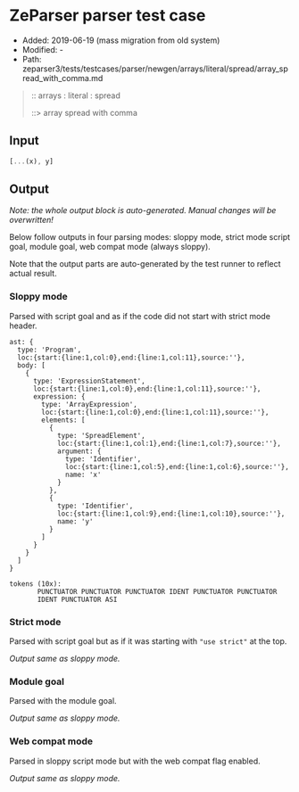 # ZeParser parser test case

- Added: 2019-06-19 (mass migration from old system)
- Modified: -
- Path: zeparser3/tests/testcases/parser/newgen/arrays/literal/spread/array_spread_with_comma.md

> :: arrays : literal : spread
>
> ::> array spread with comma

## Input

`````js
[...(x), y]
`````

## Output

_Note: the whole output block is auto-generated. Manual changes will be overwritten!_

Below follow outputs in four parsing modes: sloppy mode, strict mode script goal, module goal, web compat mode (always sloppy).

Note that the output parts are auto-generated by the test runner to reflect actual result.

### Sloppy mode

Parsed with script goal and as if the code did not start with strict mode header.

`````
ast: {
  type: 'Program',
  loc:{start:{line:1,col:0},end:{line:1,col:11},source:''},
  body: [
    {
      type: 'ExpressionStatement',
      loc:{start:{line:1,col:0},end:{line:1,col:11},source:''},
      expression: {
        type: 'ArrayExpression',
        loc:{start:{line:1,col:0},end:{line:1,col:11},source:''},
        elements: [
          {
            type: 'SpreadElement',
            loc:{start:{line:1,col:1},end:{line:1,col:7},source:''},
            argument: {
              type: 'Identifier',
              loc:{start:{line:1,col:5},end:{line:1,col:6},source:''},
              name: 'x'
            }
          },
          {
            type: 'Identifier',
            loc:{start:{line:1,col:9},end:{line:1,col:10},source:''},
            name: 'y'
          }
        ]
      }
    }
  ]
}

tokens (10x):
       PUNCTUATOR PUNCTUATOR PUNCTUATOR IDENT PUNCTUATOR PUNCTUATOR
       IDENT PUNCTUATOR ASI
`````

### Strict mode

Parsed with script goal but as if it was starting with `"use strict"` at the top.

_Output same as sloppy mode._

### Module goal

Parsed with the module goal.

_Output same as sloppy mode._

### Web compat mode

Parsed in sloppy script mode but with the web compat flag enabled.

_Output same as sloppy mode._
